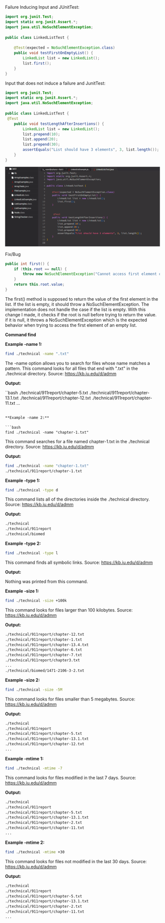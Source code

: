 Failure Inducing Input and JUnitTest:

```java
import org.junit.Test;
import static org.junit.Assert.*;
import java.util.NoSuchElementException;

public class LinkedListTest {

    @Test(expected = NoSuchElementException.class)
    public void testFirstOnEmptyList() {
        LinkedList list = new LinkedList();
        list.first(); 
    }
}
```

Input that does not induce a failure and JunitTest:

```java
import org.junit.Test;
import static org.junit.Assert.*;
import java.util.NoSuchElementException;

public class LinkedListTest {
 @Test
    public void testLengthAfterInsertions() {
        LinkedList list = new LinkedList();
        list.prepend(10);
        list.append(20);  
        list.prepend(30); 
        assertEquals("List should have 3 elements", 3, list.length());
    }
}
```
![Code](lab3ss/code1.PNG)

Fix/Bug
```java
public int first() {
    if (this.root == null) {
        throw new NoSuchElementException("Cannot access first element on an empty list.");
    }
    return this.root.value;
}
```
The first() method is supposed to return the value of the first element in the list. If the list is empty, it should throw a NoSuchElementException. The implementation does not handle the case if the list is empty. With this change I made, it checks if the root is null before trying to return the value. if it is null, it throws a NoSuchElementException which is the expected behavior when trying to access the first element of an empty list.

**Command find**

**Example -name 1:**
```bash
find ./technical -name ".txt"
```
The -name option allows you to search for files whose name matches a pattern. This command looks for all files that end with ".txt" in the ./technical directory. Source: https://kb.iu.edu/d/admm

**Output:**

``bash
./technical/911report/chapter-5.txt
./technical/911report/chapter-13.1.txt
./technical/911report/chapter-12.txt
./technical/911report/chapter-11.txt
...
```

**Example -name 2:**

```bash
find ./technical -name "chapter-1.txt"
```
This command searches for a file named chapter-1.txt in the ./technical directory. Source: https://kb.iu.edu/d/admm

**Output:**

```bash
find ./technical -name "chapter-1.txt"
./technical/911report/chapter-1.txt
```

**Example -type 1:**
```bash
find ./technical -type d
```
This command lists all of the directories inside the ./technical directory. Source: https://kb.iu.edu/d/admm

**Output:**

```bash
./technical
./technical/911report
./technical/biomed
```

**Example -type 2:**
```bash
find ./technical -type l
```
This command finds all symbolic links. Source: https://kb.iu.edu/d/admm

**Output:**

Nothing was printed from this command.

**Example -size 1:**
```bash
find ./technical -size +100k
```
This command looks for files larger than 100 kilobytes. Source: https://kb.iu.edu/d/admm

**Output:**

```bash
./technical/911report/chapter-12.txt
./technical/911report/chapter-1.txt
./technical/911report/chapter-13.4.txt
./technical/911report/chapter-6.txt
./technical/911report/chapter-7.txt
./technical/911report/chapter3.txt
...
./technical/biomed/1471-2106-3-2.txt
```

**Example -size 2:**
```bash
find ./technical -size -5M
```
This command looks for files smaller than 5 megabytes. Source: https://kb.iu.edu/d/admm

**Output:**

```bash
./technical
./technical/911report
./technical/911report/chapter-5.txt
./technical/911report/chapter-13.1.txt
./technical/911report/chapter-12.txt
...
```

**Example -mtime 1:**
```bash
find ./technical -mtime -7
```
This command looks for files modified in the last 7 days. Source: https://kb.iu.edu/d/admm

**Output:**

```bash
./technical
./technical/911report
./technical/911report/chapter-5.txt
./technical/911report/chapter-13.1.txt
./technical/911report/chapter-2.txt
./technical/911report/chapter-11.txt
...
```

**Example -mtime 2:**
```bash
find ./technical -mtime +30
```
This command looks for files not modified in the last 30 days. Source: https://kb.iu.edu/d/admm

**Output:**

```bash
./technical
./technical/911report
./technical/911report/chapter-5.txt
./technical/911report/chapter-13.1.txt
./technical/911report/chapter-2.txt
./technical/911report/chapter-11.txt
...
```



